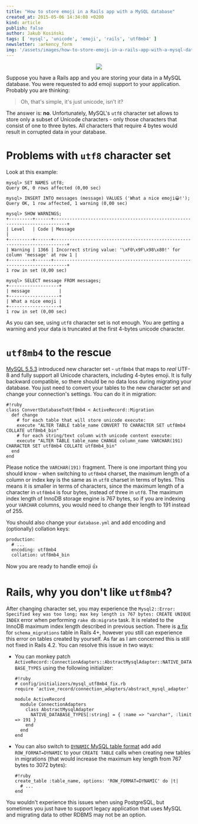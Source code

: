 ```yaml
---
title: "How to store emoji in a Rails app with a MySQL database"
created_at: 2015-05-06 14:34:08 +0200
kind: article
publish: false
author: Jakub Kosiński
tags: [ 'mysql', 'unicode', 'emoji', 'rails', 'utf8mb4' ]
newsletter: :arkency_form
img: '/assets/images/how-to-store-emoji-in-a-rails-app-with-a-mysql-database/emoji-fit.png'
---
```


<p>
  <figure align="center">
    <img src="/assets/images/how-to-store-emoji-in-a-rails-app-with-a-mysql-database/emoji-fit.png">
  </figure>
</p>

Suppose you have a Rails app and you are storing your data in a MySQL database. You were requested to add emoji support to your application. Probably you are thinking: 

> Oh, that's simple, it's just unicode, isn't it?

The answer is: **no**. Unfortunately, MySQL's `utf8` character set allows to store only a subset of Unicode characters - only those characters that consist of one to three bytes. All characters that require 4 bytes would result in corrupted data in your database.

<!-- more -->

# Problems with `utf8` character set

Look at this example:

```
mysql> SET NAMES utf8;
Query OK, 0 rows affected (0,00 sec)

mysql> INSERT INTO messages (message) VALUES ('What a nice emoji😀!');
Query OK, 1 row affected, 1 warning (0,00 sec)

mysql> SHOW WARNINGS;
+---------+------+---------------------------------------------------------------------------+
| Level   | Code | Message                                                                   |
+---------+------+---------------------------------------------------------------------------+
| Warning | 1366 | Incorrect string value: '\xF0\x9F\x98\x80!' for column 'message' at row 1 |
+---------+------+---------------------------------------------------------------------------+
1 row in set (0,00 sec)

mysql> SELECT message FROM messages;
+-------------------+
| message           |
+-------------------+
| What a nice emoji |
+-------------------+
1 row in set (0,00 sec)
```

As you can see, using `utf8` character set is not enough. You are getting a warning and your data is truncated at the first 4-bytes unicode character.

# `utf8mb4` to the rescue

[MySQL 5.5.3](https://dev.mysql.com/doc/relnotes/mysql/5.5/en/news-5-5-3.html) introduced new character set - `utf8mb4` that maps to _real_ UTF-8 and fully support all Unicode characters, including 4-bytes emoji. It is fully backward compatible, so there should be no data loss during migrating your database. You just need to convert your tables to the new character set and change your connection's settings. You can do it in migration:

```
#!ruby
class ConvertDatabaseToUtf8mb4 < ActiveRecord::Migration
  def change
    # for each table that will store unicode execute:
    execute "ALTER TABLE table_name CONVERT TO CHARACTER SET utf8mb4 COLLATE utf8mb4_bin"
    # for each string/text column with unicode content execute:
    execute "ALTER TABLE table_name CHANGE column_name VARCHAR(191) CHARACTER SET utf8mb4 COLLATE utf8mb4_bin"
  end
end
```

Please notice the `VARCHAR(191)` fragment. There is one important thing you should know - when switching to `utf8mb4` charset, the maximum length of a column or index key is the same as in `utf8` charset in terms of bytes. This means it is smaller in terms of characters, since the maximum length of a character in `utf8mb4` is four bytes, instead of three in `utf8`. The maximum index length of InnoDB storage engine is 767 bytes, so if you are indexing your `VARCHAR` columns, you would need to change their length to 191 instead of 255.

You should also change your `database.yml` and add encoding and (optionally) collation keys:

```
production:
  # ...
  encoding: utf8mb4
  collation: utf8mb4_bin
```

Now you are ready to handle emoji 👍

# Rails, why you don't like `utf8mb4`?

After changing character set, you may experience the `Mysql2::Error: Specified key was too long; max key length is 767 bytes: CREATE UNIQUE INDEX` error when performing `rake db:migrate` task. It is related to the InnoDB maximum index length described in previous section. There is [a fix](https://github.com/rails/rails/commit/8744632fb5649cf26cdcd1518a3554ece95a401b) for `schema_migrations` table in Rails 4+, however you still can experience this error on tables created by yourself. As far as I am concerned this is still not fixed in Rails 4.2. You can resolve this issue in two ways:

* You can monkey patch `ActiveRecord::ConnectionAdapters::AbstractMysqlAdapter::NATIVE_DATABASE_TYPES` using the following initializer:

  ```
  #!ruby
  # config/initializers/mysql_utf8mb4_fix.rb
  require 'active_record/connection_adapters/abstract_mysql_adapter'

  module ActiveRecord
    module ConnectionAdapters
      class AbstractMysqlAdapter
        NATIVE_DATABASE_TYPES[:string] = { :name => "varchar", :limit => 191 }
      end
    end
  end
  ```

* You can also switch to [`DYNAMIC` MySQL table format](http://dev.mysql.com/doc/refman/5.6/en/innodb-parameters.html#sysvar_innodb_large_prefix) add add `ROW_FORMAT=DYNAMIC` to your `CREATE TABLE` calls when creating new tables in migrations (that would increase the maximum key length from 767 bytes to 3072 bytes):

  ```
  #!ruby
  create_table :table_name, options: 'ROW_FORMAT=DYNAMIC' do |t|
    # ...
  end
  ```

You wouldn't experience this issues when using PostgreSQL, but sometimes you just have to support legacy application that uses MySQL and migrating data to other RDBMS may not be an option.